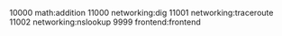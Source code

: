 10000 math:addition
11000 networking:dig
11001 networking:traceroute
11002 networking:nslookup
9999 frontend:frontend
